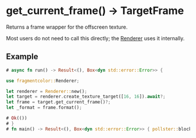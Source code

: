 # get_current_frame() -> TargetFrame

Returns a frame wrapper for the offscreen texture.

Most users do not need to call this directly; the [Renderer](https://fragmentcolor.org/api/core/renderer) uses it internally.

## Example

```rust
# async fn run() -> Result<(), Box<dyn std::error::Error>> {

use fragmentcolor::Renderer;

let renderer = Renderer::new();
let target = renderer.create_texture_target([16, 16]).await?;
let frame = target.get_current_frame()?;
let _format = frame.format();

# Ok(())
# }
# fn main() -> Result<(), Box<dyn std::error::Error>> { pollster::block_on(run()) }
```
